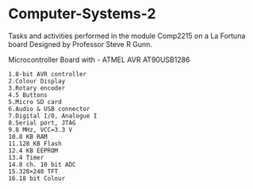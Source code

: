 # Computer-Systems-2

Tasks and activities performed in the module Comp2215 on a La Fortuna board 
Designed by Professor Steve R Gunn.

Microcontroller Board with - ATMEL AVR AT90USB1286

    1.8-bit AVR controller
    2.Colour Display
    3.Rotary encoder
    4.5 Buttons
    5.Micro SD card
    6.Audio & USB connector
    7.Digital I/O, Analogue I
    8.Serial port, JTAG
    9.8 MHz, VCC=3.3 V
    10.8 KB RAM
    11.128 KB Flash
    12.4 KB EEPROM
    13.4 Timer
    14.8 ch. 10 bit ADC
    15.320×240 TFT
    16.18 bit Colour
